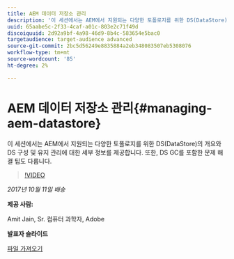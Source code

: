 ```yaml
---
title: AEM 데이터 저장소 관리
description: '이 세션에서는 AEM에서 지원되는 다양한 토폴로지를 위한 DS(DataStore)의 개요와 DS 구성 및 유지 관리에 대한 세부 정보를 제공합니다. 또한, DS GC를 포함한 문제 해결 팁도 다룹니다. '
uuid: 65aabe5c-2f33-4caf-a01c-803e2c71f49d
discoiquuid: 2d92a9bf-4a98-46d9-8b4c-583654e5bac0
targetaudience: target-audience advanced
source-git-commit: 2bc5d56249e8835884a2eb348083507eb5308076
workflow-type: tm+mt
source-wordcount: '85'
ht-degree: 2%

---
```



# AEM 데이터 저장소 관리{#managing-aem-datastore}

이 세션에서는 AEM에서 지원되는 다양한 토폴로지를 위한 DS(DataStore)의 개요와 DS 구성 및 유지 관리에 대한 세부 정보를 제공합니다. 또한, DS GC를 포함한 문제 해결 팁도 다룹니다.

>[!VIDEO](https://video.tv.adobe.com/v/20422/?quality=9)

*2017년 10월 11일 배송*

**제공 사람:**

Amit Jain, Sr. 컴퓨터 과학자, Adobe

**발표자 슬라이드**

[파일 가져오기](assets/managing-aem-datastoreoct17.pdf)
<!--
[Get back to the Overview](https://helpx.adobe.com/experience-manager/kt/eseminars/gems/aem-index.html)
-->
